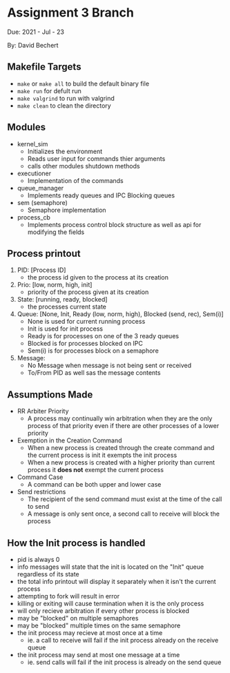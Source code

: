# Assignment 3 Branch

Due: 2021 - Jul - 23

By: David Bechert

## Makefile Targets

- `make` or `make all` to build the default binary file
- `make run` for defult run
- `make valgrind` to run with valgrind
- `make clean` to clean the directory

## Modules

- kernel\_sim
  - Initializes the environment
  - Reads user input for commands thier arguments
  - calls other modules shutdown methods
- executioner
  - Implementation of the commands
- queue\_manager
  - Implements ready queues and IPC Blocking queues
- sem (semaphore)
  - Semaphore implementation
- process\_cb
  - Implements process control block structure as well as api for modifying the fields

## Process printout

1. PID: [Process ID]
    - the process id given to the process at its creation
2. Prio: [low, norm, high, init]
    - priority of the process given at its creation
3. State: [running, ready, blocked]
    - the processes current state
4. Queue: [None, Init, Ready (low, norm, high), Blocked (send, rec), Sem(i)]
    - None is used for current running process
    - Init is used for init process
    - Ready is for processes on one of the 3 ready queues
    - Blocked is for processes blocked on IPC
    - Sem(i) is for processes block on a semaphore
5. Message:
    - No Message when message is not being sent or received
    - To/From PID as well sas the message contents

## Assumptions Made

- RR Arbiter Priority
  - A process may continually win arbitration when they are the only process of that priority even if there are other processes of a lower priority
- Exemption in the Creation Command
  - When a new process is created through the create command and the current process is init it exempts the init process
  - When a new process is created with a higher priority than current process it **does not** exempt the current process
- Command Case
  - A command can be both upper and lower case
- Send restrictions
  - The recipient of the send command must exist at the time of the call to send
  - A message is only sent once, a second call to receive will block the process

## How the Init process is handled

- pid is always 0
- info messages will state that the init is located on the "Init" queue regardless of its state
- the total info printout will display it separately when it isn't the current process
- attempting to fork will result in error
- killing or exiting will cause termination when it is the only process
- will only recieve arbitration if every other process is blocked
- may be "blocked" on multiple semaphores
- may be "blocked" multiple times on the same semaphore
- the init process may recieve at most once at a time
  - ie. a call to receive will fail if the init process already on the receive queue
- the init process may send at most one message at a time
  - ie. send calls will fail if the init process is already on the send queue
